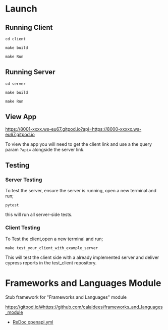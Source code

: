 # Launch

## Running Client
```console 
cd client 
```
```console
make build 
 ```
```console
make Run 
```

## Running Server
```console 
cd server 
```
```console
make build 
 ```
```console
make Run 
```

## View App

https://8001-xxxx.ws-eu67.gitpod.io?api=https://8000-xxxxx.ws-eu67.gitpod.io

To view the app you will need to get the client link and use a the query param ```?api=``` alongside the server link.

## Testing

### Server Testing
To test the server, ensure the server is running, open a new terminal and run;
```console
pytest
```
this will run all server-side tests.

### Client Testing
To Test the client,open a new terminal and run;
```console
make test_your_client_with_example_server
```
This will test the client side with a already implemented server and deliver cypress reports in the test_client repository.

# Frameworks and Languages Module
Stub framework for "Frameworks and Languages" module

https://gitpod.io/#https://github.com/calaldees/frameworks_and_languages_module

* [ReDoc openapi.yml](https://redocly.github.io/redoc/?url=https://raw.githubusercontent.com/calaldees/frameworks_and_languages_module/main/openapi.yml)
